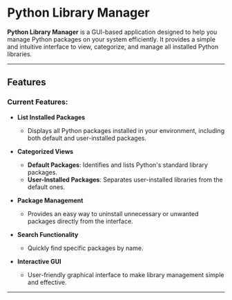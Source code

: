 # Python Library Manager

**Python Library Manager** is a GUI-based application designed to help you manage Python packages on your system efficiently. It provides a simple and intuitive interface to view, categorize, and manage all installed Python libraries.

---

## Features

### Current Features:
- **List Installed Packages**  
  - Displays all Python packages installed in your environment, including both default and user-installed packages.
  
- **Categorized Views**  
  - **Default Packages**: Identifies and lists Python's standard library packages.  
  - **User-Installed Packages**: Separates user-installed libraries from the default ones.
  
- **Package Management**  
  - Provides an easy way to uninstall unnecessary or unwanted packages directly from the interface.

- **Search Functionality**  
  - Quickly find specific packages by name.

- **Interactive GUI**  
  - User-friendly graphical interface to make library management simple and effective.

---
